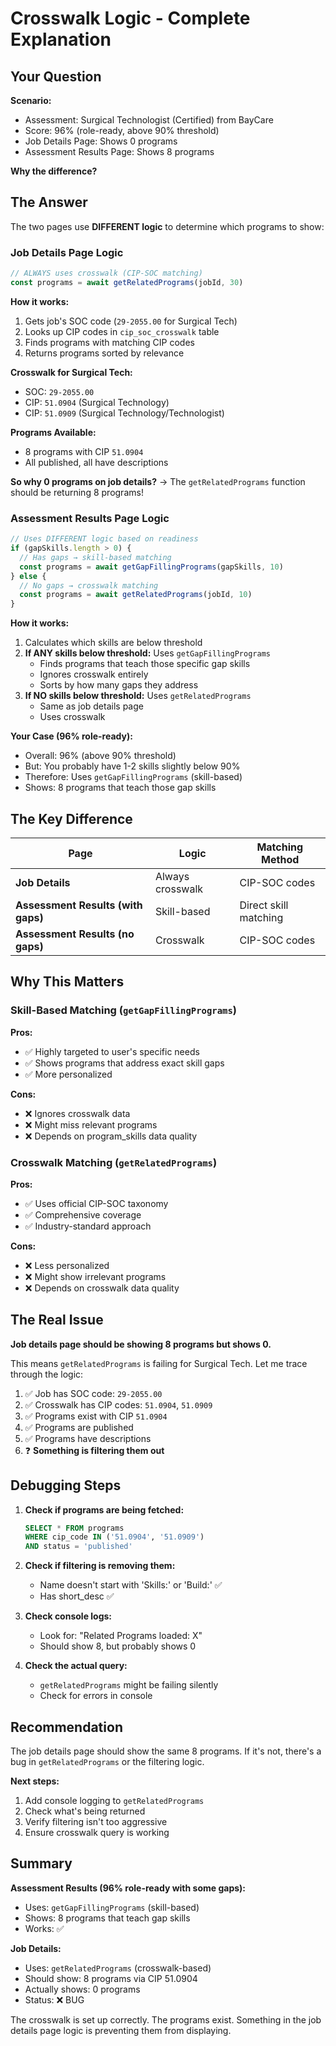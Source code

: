 # Crosswalk Logic - Complete Explanation

## Your Question

**Scenario:**
- Assessment: Surgical Technologist (Certified) from BayCare
- Score: 96% (role-ready, above 90% threshold)
- Job Details Page: Shows 0 programs
- Assessment Results Page: Shows 8 programs

**Why the difference?**

## The Answer

The two pages use **DIFFERENT logic** to determine which programs to show:

### Job Details Page Logic
```typescript
// ALWAYS uses crosswalk (CIP-SOC matching)
const programs = await getRelatedPrograms(jobId, 30)
```

**How it works:**
1. Gets job's SOC code (`29-2055.00` for Surgical Tech)
2. Looks up CIP codes in `cip_soc_crosswalk` table
3. Finds programs with matching CIP codes
4. Returns programs sorted by relevance

**Crosswalk for Surgical Tech:**
- SOC: `29-2055.00`
- CIP: `51.0904` (Surgical Technology)
- CIP: `51.0909` (Surgical Technology/Technologist)

**Programs Available:**
- 8 programs with CIP `51.0904`
- All published, all have descriptions

**So why 0 programs on job details?** 
→ The `getRelatedPrograms` function should be returning 8 programs!

### Assessment Results Page Logic
```typescript
// Uses DIFFERENT logic based on readiness
if (gapSkills.length > 0) {
  // Has gaps → skill-based matching
  const programs = await getGapFillingPrograms(gapSkills, 10)
} else {
  // No gaps → crosswalk matching  
  const programs = await getRelatedPrograms(jobId, 10)
}
```

**How it works:**
1. Calculates which skills are below threshold
2. **If ANY skills below threshold:** Uses `getGapFillingPrograms`
   - Finds programs that teach those specific gap skills
   - Ignores crosswalk entirely
   - Sorts by how many gaps they address
3. **If NO skills below threshold:** Uses `getRelatedPrograms`
   - Same as job details page
   - Uses crosswalk

**Your Case (96% role-ready):**
- Overall: 96% (above 90% threshold)
- But: You probably have 1-2 skills slightly below 90%
- Therefore: Uses `getGapFillingPrograms` (skill-based)
- Shows: 8 programs that teach those gap skills

## The Key Difference

| Page | Logic | Matching Method |
|------|-------|----------------|
| **Job Details** | Always crosswalk | CIP-SOC codes |
| **Assessment Results (with gaps)** | Skill-based | Direct skill matching |
| **Assessment Results (no gaps)** | Crosswalk | CIP-SOC codes |

## Why This Matters

### Skill-Based Matching (`getGapFillingPrograms`)
**Pros:**
- ✅ Highly targeted to user's specific needs
- ✅ Shows programs that address exact skill gaps
- ✅ More personalized

**Cons:**
- ❌ Ignores crosswalk data
- ❌ Might miss relevant programs
- ❌ Depends on program_skills data quality

### Crosswalk Matching (`getRelatedPrograms`)
**Pros:**
- ✅ Uses official CIP-SOC taxonomy
- ✅ Comprehensive coverage
- ✅ Industry-standard approach

**Cons:**
- ❌ Less personalized
- ❌ Might show irrelevant programs
- ❌ Depends on crosswalk data quality

## The Real Issue

**Job details page should be showing 8 programs but shows 0.**

This means `getRelatedPrograms` is failing for Surgical Tech. Let me trace through the logic:

1. ✅ Job has SOC code: `29-2055.00`
2. ✅ Crosswalk has CIP codes: `51.0904`, `51.0909`
3. ✅ Programs exist with CIP `51.0904`
4. ✅ Programs are published
5. ✅ Programs have descriptions
6. ❓ **Something is filtering them out**

## Debugging Steps

1. **Check if programs are being fetched:**
   ```sql
   SELECT * FROM programs 
   WHERE cip_code IN ('51.0904', '51.0909') 
   AND status = 'published'
   ```

2. **Check if filtering is removing them:**
   - Name doesn't start with 'Skills:' or 'Build:' ✅
   - Has short_desc ✅

3. **Check console logs:**
   - Look for: "Related Programs loaded: X"
   - Should show 8, but probably shows 0

4. **Check the actual query:**
   - `getRelatedPrograms` might be failing silently
   - Check for errors in console

## Recommendation

The job details page should show the same 8 programs. If it's not, there's a bug in `getRelatedPrograms` or the filtering logic.

**Next steps:**
1. Add console logging to `getRelatedPrograms`
2. Check what's being returned
3. Verify filtering isn't too aggressive
4. Ensure crosswalk query is working

## Summary

**Assessment Results (96% role-ready with some gaps):**
- Uses: `getGapFillingPrograms` (skill-based)
- Shows: 8 programs that teach gap skills
- Works: ✅

**Job Details:**
- Uses: `getRelatedPrograms` (crosswalk-based)
- Should show: 8 programs via CIP 51.0904
- Actually shows: 0 programs
- Status: ❌ BUG

The crosswalk is set up correctly. The programs exist. Something in the job details page logic is preventing them from displaying.

